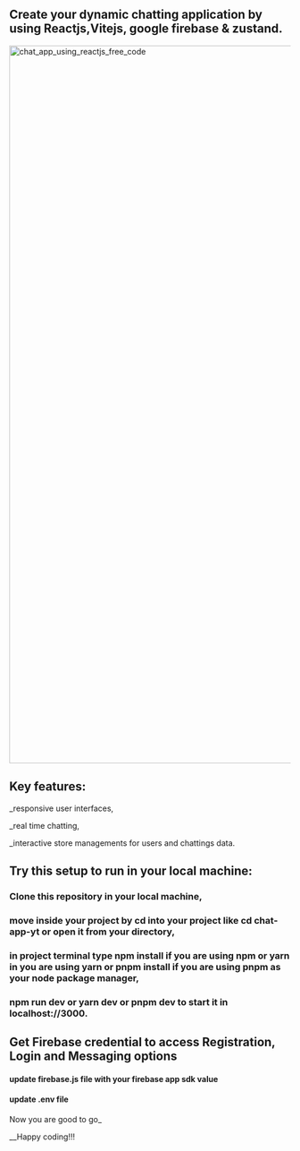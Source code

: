 ## Create your dynamic chatting application by using Reactjs,Vitejs, google firebase & zustand.

<img width="1283" alt="chat_app_using_reactjs_free_code" src="https://github.com/noorjsdivs/chat-app-yt/assets/104062645/0f81e187-17b9-4cf2-86e6-ff0f14bf82ad">

## Key features:
_responsive user interfaces,

_real time chatting,

_interactive store managements for users and chattings data.


## Try this setup to run in your local machine:

### Clone this repository in your local machine,
### move inside your project by cd into your project like cd chat-app-yt or open it from your directory, 
### in project terminal type npm install if you are using npm or yarn in you are using yarn or pnpm install if you are using pnpm as your node package manager,
### npm run dev or yarn dev or pnpm dev to start it in localhost://3000.


## Get Firebase credential to access Registration, Login and Messaging options
#### update firebase.js file with your firebase app sdk value
#### update .env file
Now you are good to go_

__Happy coding!!!
